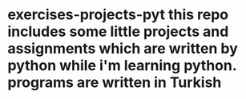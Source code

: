 # exercises-projects-pyt this repo includes some little projects and assignments which are written by python while i'm learning python. programs are written in Turkish
